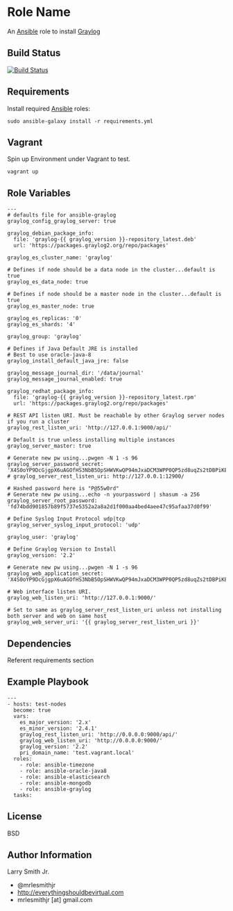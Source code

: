 Role Name
=========

An [Ansible] role to install [Graylog]

Build Status
------------

[![Build Status](https://travis-ci.org/mrlesmithjr/ansible-graylog.svg?branch=master)](https://travis-ci.org/mrlesmithjr/ansible-graylog)

Requirements
------------

Install required [Ansible] roles:
```
sudo ansible-galaxy install -r requirements.yml
```

Vagrant
-------
Spin up Environment under Vagrant to test.
````
vagrant up
````

Role Variables
--------------

```
---
# defaults file for ansible-graylog
graylog_config_graylog_server: true

graylog_debian_package_info:
  file: 'graylog-{{ graylog_version }}-repository_latest.deb'
  url: 'https://packages.graylog2.org/repo/packages'

graylog_es_cluster_name: 'graylog'

# Defines if node should be a data node in the cluster...default is true
graylog_es_data_node: true

# Defines if node should be a master node in the cluster...default is true
graylog_es_master_node: true

graylog_es_replicas: '0'
graylog_es_shards: '4'

graylog_group: 'graylog'

# Defines if Java Default JRE is installed
# Best to use oracle-java-8
graylog_install_default_java_jre: false

graylog_message_journal_dir: '/data/journal'
graylog_message_journal_enabled: true

graylog_redhat_package_info:
  file: 'graylog-{{ graylog_version }}-repository_latest.rpm'
  url: 'https://packages.graylog2.org/repo/packages'

# REST API listen URI. Must be reachable by other Graylog server nodes if you run a cluster
graylog_rest_listen_uri: 'http://127.0.0.1:9000/api/'

# Default is true unless installing multiple instances
graylog_server_master: true

# Generate new pw using...pwgen -N 1 -s 96
graylog_server_password_secret: 'X4S0oYP9DcGjgpX6uAGOfHS3NbB5OpSHWVKwQP94mJxaDCM3WPP0QP5zd8uqZs2tDBPiKET6r81IJEumQkqAk6WOnqKwvCu1'
# graylog_server_rest_listen_uri: http://127.0.0.1:12900/

# Hashed password here is "P@55w0rd"
# Generate new pw using...echo -n yourpassword | shasum -a 256
graylog_server_root_password: 'fd74bdd901857b89f5737e5352a2a8a2d1f000aa4bed4aee47c95afaa37d0f99'

# Define Syslog Input Protocol udp|tcp
graylog_server_syslog_input_protocol: 'udp'

graylog_user: 'graylog'

# Define Graylog Version to Install
graylog_version: '2.2'

# Generate new pw using...pwgen -N 1 -s 96
graylog_web_application_secret: 'X4S0oYP9DcGjgpX6uAGOfHS3NbB5OpSHWVKwQP94mJxaDCM3WPP0QP5zd8uqZs2tDBPiKET6r81IJEumQkqAk6WOnqKwvCu1'

# Web interface listen URI.
graylog_web_listen_uri: 'http://127.0.0.1:9000/'

# Set to same as graylog_server_rest_listen_uri unless not installing both server and web on same host
graylog_web_server_uri: '{{ graylog_server_rest_listen_uri }}'
```

Dependencies
------------

Referent requirements section

Example Playbook
----------------

```
---
- hosts: test-nodes
  become: true
  vars:
    es_major_version: '2.x'
    es_minor_version: '2.4.1'
    graylog_rest_listen_uri: 'http://0.0.0.0:9000/api/'
    graylog_web_listen_uri: 'http://0.0.0.0:9000/'
    graylog_version: '2.2'
    pri_domain_name: 'test.vagrant.local'
  roles:
    - role: ansible-timezone
    - role: ansible-oracle-java8
    - role: ansible-elasticsearch
    - role: ansible-mongodb
    - role: ansible-graylog
  tasks:
```

License
-------

BSD

Author Information
------------------

Larry Smith Jr.
- @mrlesmithjr
- http://everythingshouldbevirtual.com
- mrlesmithjr [at] gmail.com

[Ansible]: <https://www.ansible.com>
[Graylog]: <https://www.graylog.org/>
